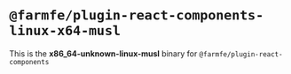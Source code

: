 # `@farmfe/plugin-react-components-linux-x64-musl`

This is the **x86_64-unknown-linux-musl** binary for `@farmfe/plugin-react-components`
